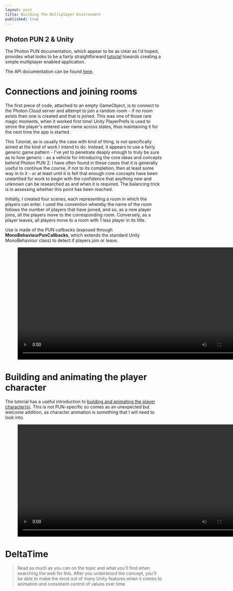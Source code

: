 ```yaml
---
layout: post
title: Building The Multiplayer Environment
published: true
---
```


## Photon PUN 2 & Unity

The Photon PUN documentation, which appear to be as clear as I'd hoped, provides what looks to be a fairly straightforward [tutorial](https://doc.photonengine.com/en-us/pun/v2/demos-and-tutorials/pun-basics-tutorial/intro) towards creating a simple multiplayer enabled application. 

The API documentation can be found [here](https://doc-api.photonengine.com/en/pun/v2/index.html).

# Connections and joining rooms

The first piece of code, attached to an empty GameObject, is to connect to the Photon Cloud server and attempt to join a random room - if no room exists then one is created and that is joined. This was one of those rare magic moments, when it worked first time! Unity PlayerPrefs is used to strore the player's entered user name across states, thus maintaining it for the next time the app is started.

This Tutorial, as is usually the case with kind of thing, is not specifically aimed at the kind of work I intend to do.  Instead, it appears to use a fairly generic game pattern - I've yet to penetrate deaply enough to truly be sure as to how generic - as a vehicle for introducing the core ideas and concepts behind Photon PUN 2. I have often found in these cases that it is generally useful to continue the course, if not to its completion, then at least some way in to it - or at least until it is felt that enough core concepts have been unearthed for work to begin with the confidence that anything new and unknown can be researched as and when it is required. The balancing trick is in assessing whether this point has been reached.

Initially, I created four scenes, each representing a room in which the players can enter. I used the convention whereby the name of the room follows the number of players that have joined, and so, as a new player joins, all the players move to the corresponding room. Conversely, as a player leaves, all players move to a room with 1 less player in its title.

Use is made of the PUN callbacks (exposed through **MonoBehaviourPunCallbacks**, which extends the standard Unity MonoBehaviour class) to detect if players join or leave. 

<figure class="video_container">
  <video style="width:720px;" autoplay loop>
    <source src="\media\pun-connect-2.mp4" type="video/mp4">
    Woops! Your browser does not support the HTML5 video tag.
  </video>
</figure>

# Building and animating the player character

The tutorial has a useful introduction to [building and animating the player character(s)](https://doc.photonengine.com/en-us/pun/v2/demos-and-tutorials/pun-basics-tutorial/player-prefab). This is not PUN-specific so comes as an unexpected but welcome addition, as character animation is something that I will need to look into.

<figure class="video_container">
  <video style="width:720px;" autoplay loop>
    <source src="\media\robot-animation-1.mp4" type="video/mp4">
    Woops! Your browser does not support the HTML5 video tag.
  </video>
</figure>

# DeltaTime
>Read as much as you can on the topic and what you'll find when searching the web for this. After you understood the concept, you'll be able to make the most out of many Unity features when it comes to animation and consistent control of values over time



